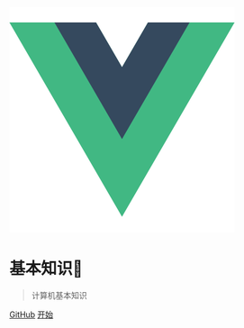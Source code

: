 ![logo](logo.png)

# 基本知识🤔

> 计算机基本知识

[GitHub](https://github.com/treecrow/docsify-books)
[开始](README.md)